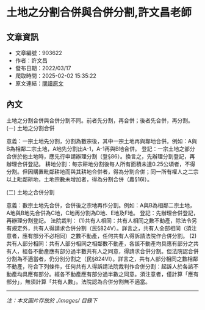 # 土地之分割合併與合併分割,許文昌老師

## 文章資訊
- 文章編號：903622
- 作者：許文昌
- 發布日期：2022/03/17
- 爬取時間：2025-02-02 15:35:22
- 原文連結：[閱讀原文](https://real-estate.get.com.tw/Columns/detail.aspx?no=903622)

## 內文
土地之分割合併與合併分割不同。前者先分割，再合併；後者先合併，再分割。
 (一)	土地之分割合併

意義：一宗土地先分割，分割為數宗後，其中一宗土地再與鄰地合併。例如：A與B為相鄰二宗土地，A地先分割出A-1，A-1再與B地合併。
登記：一宗土地之部分合併於他土地時，應先行申請辦理分割（登§86）。換言之，先辦理分割登記，再辦理合併登記。
耕地分割：每宗耕地分割後每人所有面積未達0.25公頃者，不得分割。但因購置毗鄰耕地而與其耕地合併者，得為分割合併；同一所有權人之二宗以上毗鄰耕地，土地宗數未增加者，得為分割合併（農§16Ⅰ）。

 (二)	土地之合併分割

意義：數宗土地先合併，合併後之宗地再作分割。例如：A與B為相鄰二宗土地，A地與B地先合併為C地，C地再分割為D地、E地及F地。
登記：先辦理合併登記，再辦理分割登記。
法院裁判： (1)共有人相同：共有人相同之數不動產，除法令另有規定外，共有人得請求合併分割（民§824Ⅴ）。詳言之，共有人全部相同（須注意者，應有部分不必相同）之數不動產，任何共有人得訴請法院作合併分割。 (2)共有人部分相同：共有人部分相同之相鄰數不動產，各該不動產均具應有部分之共有人，經各不動產應有部分過半數共有人之同意，得請求合併分割。但法院認合併分割為不適當者，仍分別分割之（民§824Ⅵ）。詳言之，共有人部分相同之數相鄰不動產，符合下列條件，任何共有人得訴請法院裁判作合併分割：起訴人於各該不動產均具應有部分。經各不動產應有部分過半數之同意。須注意者，僅計算「應有部分」，無須計算「共有人數」。法院認為合併分割無不適當。

---
*注：本文圖片存放於 ./images/ 目錄下*
